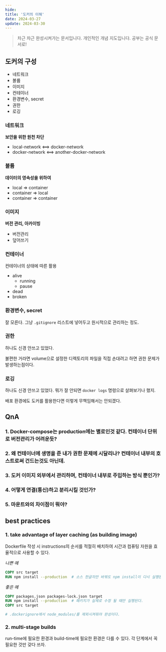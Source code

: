```yaml
---
hide:
title: '도커의 이해'
date: 2024-03-27
update: 2024-03-30
---
```


> 차근 차근 완성시켜가는 문서입니다.
> 개인적인 개념 지도입니다. 공부는 공식 문서로!

## 도커의 구성

- 네트워크
- 볼륨
- 이미지
- 컨테이너
- 환경변수, secret
- 권한
- 로깅

### 네트워크

**보안을 위한 원천 차단**

- local-network <==> docker-network
- docker-network <==> another-docker-network

### 볼륨

**데이터의 영속성을 위하여**

- local => container
- container => local
- container => container

### 이미지

**버전 관리, 아카이빙**

- 버전관리
- 덮어쓰기

### 컨테이너

컨테이너의 상태에 따른 활용

- alive
     - running
     - pause
- dead
- broken

### 환경변수, secret

잘 모른다. 그냥 `.gitignore` 리스트에 넣어두고 원시적으로 관리하는 정도.

### 권한

하나도 신경 안쓰고 있었다.

불편한 거라면 volume으로 설정한 디렉토리의 파일을 직접 손대려고 하면 권한 문제가 발생하는점이다.

### 로깅

하나도 신경 안쓰고 있었다. 뭐가 잘 안되면 `docker logs` 명령으로 살펴보기나 했지.

배포 환경에도 도커를 활용한다면 이렇게 무책임해서는 안되겠다.

## QnA

### 1. Docker-compose는 production에는 별로인것 같다. 컨테이너 단위로 버전관리가 어려운듯?

### 2. 왜 컨테이너에 생명을 준 내가 권한 문제에 시달리나? 컨테이너 내부의 호스트로써 건드는것도 아닌데.

### 3. 도커 이미지 외부에서 관리하며, 컨테이너 내부로 주입하는 방식 뿐인가?

### 4. 어떻게 연결(통신)하고 분리시킬 것인가?

### 5. 마운트와의 차이점이 뭐야?

## best practices

### 1. take advantage of layer caching (as building image)

Dockerfile 작성 시 instructions의 순서를 적절히 배치하여 시간과 컴퓨팅 자원을 효율적으로 사용할 수 있다.

_나쁜 예_

```Dockerfile
COPY src target
RUN npm install --production  # 소스 한글자만 바꿔도 npm install이 다시 실행된다.
```

_좋은 예_

```Dockerfile
COPY packages.json packages-lock.json target
RUN npm install --production  # 패키지가 실제로 수정 될 때만 실행된다.
COPY src target

# .dockerignore에서 node_modules/를 제외시켜줘야 완성이다.
```

### 2. multi-stage builds

run-time에 필요한 환경과 build-time에 필요한 환경은 다를 수 있다. 각 단계에서 꼭 필요한 것만 갖다 쓰자.

